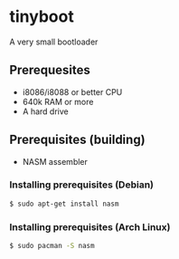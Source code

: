 # tinyboot
A very small bootloader

## Prerequesites
- i8086/i8088 or better CPU
- 640k RAM or more
- A hard drive

## Prerequisites (building)
- NASM assembler

### Installing prerequisites (Debian)
```sh
$ sudo apt-get install nasm
```

### Installing prerequisites (Arch Linux)
```sh
$ sudo pacman -S nasm
```
